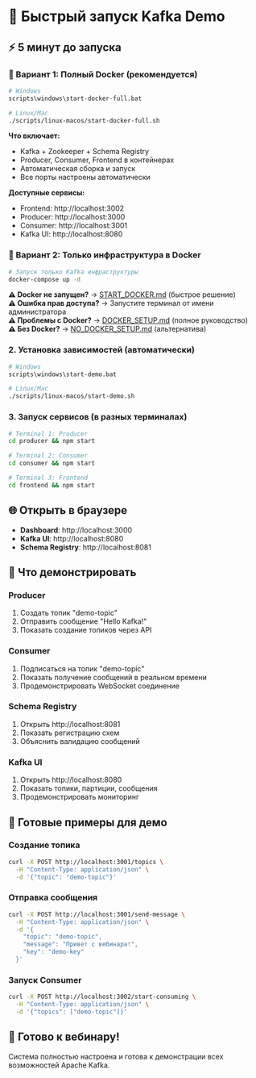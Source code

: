 # 🚀 Быстрый запуск Kafka Demo

## ⚡ 5 минут до запуска

### 🐳 Вариант 1: Полный Docker (рекомендуется)
```bash
# Windows
scripts\windows\start-docker-full.bat

# Linux/Mac
./scripts/linux-macos/start-docker-full.sh
```

**Что включает:**
- Kafka + Zookeeper + Schema Registry
- Producer, Consumer, Frontend в контейнерах
- Автоматическая сборка и запуск
- Все порты настроены автоматически

**Доступные сервисы:**
- Frontend: http://localhost:3002
- Producer: http://localhost:3000  
- Consumer: http://localhost:3001
- Kafka UI: http://localhost:8080


### 🐳 Вариант 2: Только инфраструктура в Docker
```bash
# Запуск только Kafka инфраструктуры
docker-compose up -d
```

**⚠️ Docker не запущен?** → [START_DOCKER.md](START_DOCKER.md) (быстрое решение)  
**⚠️ Ошибка прав доступа?** → Запустите терминал от имени администратора  
**⚠️ Проблемы с Docker?** → [DOCKER_SETUP.md](DOCKER_SETUP.md) (полное руководство)  
**⚠️ Без Docker?** → [NO_DOCKER_SETUP.md](NO_DOCKER_SETUP.md) (альтернатива)

### 2. Установка зависимостей (автоматически)
```bash
# Windows
scripts\windows\start-demo.bat

# Linux/Mac
./scripts/linux-macos/start-demo.sh
```

### 3. Запуск сервисов (в разных терминалах)
```bash
# Terminal 1: Producer
cd producer && npm start

# Terminal 2: Consumer  
cd consumer && npm start

# Terminal 3: Frontend
cd frontend && npm start
```

## 🌐 Открыть в браузере
- **Dashboard**: http://localhost:3000
- **Kafka UI**: http://localhost:8080
- **Schema Registry**: http://localhost:8081

## 🎯 Что демонстрировать

### Producer
1. Создать топик "demo-topic"
2. Отправить сообщение "Hello Kafka!"
3. Показать создание топиков через API

### Consumer
1. Подписаться на топик "demo-topic"
2. Показать получение сообщений в реальном времени
3. Продемонстрировать WebSocket соединение

### Schema Registry
1. Открыть http://localhost:8081
2. Показать регистрацию схем
3. Объяснить валидацию сообщений

### Kafka UI
1. Открыть http://localhost:8080
2. Показать топики, партиции, сообщения
3. Продемонстрировать мониторинг

## 📱 Готовые примеры для демо

### Создание топика
```bash
curl -X POST http://localhost:3001/topics \
  -H "Content-Type: application/json" \
  -d '{"topic": "demo-topic"}'
```

### Отправка сообщения
```bash
curl -X POST http://localhost:3001/send-message \
  -H "Content-Type: application/json" \
  -d '{
    "topic": "demo-topic",
    "message": "Привет с вебинара!",
    "key": "demo-key"
  }'
```

### Запуск Consumer
```bash
curl -X POST http://localhost:3002/start-consuming \
  -H "Content-Type: application/json" \
  -d '{"topics": ["demo-topic"]}'
```

## 🎉 Готово к вебинару!

Система полностью настроена и готова к демонстрации всех возможностей Apache Kafka.
